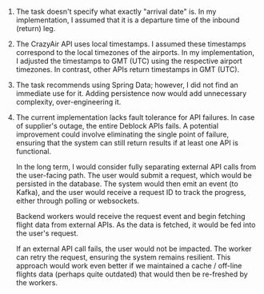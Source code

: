 1. The task doesn't specify what exactly "arrival date" is. In my implementation, I assumed that it is a departure time of the inbound (return) leg.

2. The CrazyAir API uses local timestamps. I assumed these timestamps correspond to the local timezones of the airports.
   In my implementation, I adjusted the timestamps to GMT (UTC) using the respective airport timezones.
   In contrast, other APIs return timestamps in GMT (UTC).

3. The task recommends using Spring Data; however, I did not find an immediate use for it.
   Adding persistence now would add unnecessary complexity, over-engineering it.

4. The current implementation lacks fault tolerance for API failures. In case of supplier's outage, the entire Deblock APIs fails.
   A potential improvement could involve eliminating the single point of failure, ensuring that the system can still return results if at least one API is functional.

   In the long term, I would consider fully separating external API calls from the user-facing path. The user would submit a request, which would be persisted in the database.
   The system would then emit an event (to Kafka), and the user would receive a request ID to track the progress, either through polling or websockets.

   Backend workers would receive the request event and begin fetching flight data from external APIs. As the data is fetched, it would be fed into the user's request.

   If an external API call fails, the user would not be impacted. The worker can retry the request, ensuring the system remains resilient. This approach would work
   even better if we maintained a cache / off-line flights data (perhaps quite outdated) that would then be re-freshed by the workers.
